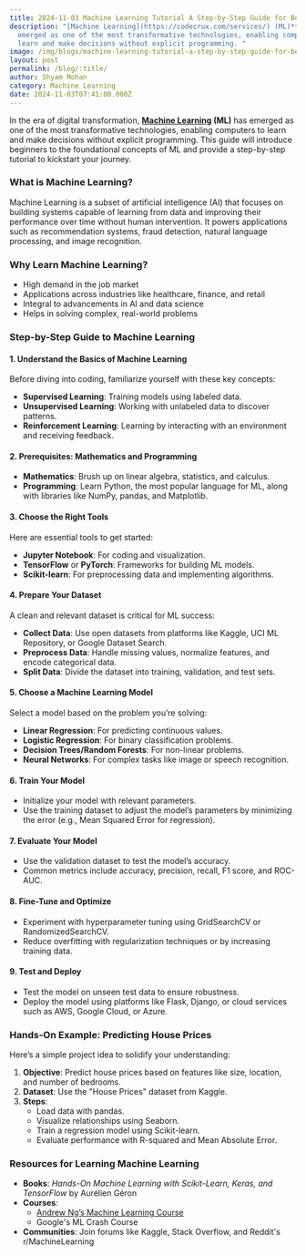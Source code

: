 ```yaml
---
title: 2024-11-03 Machine Learning Tutorial A Step-by-Step Guide for Beginners
description: "[Machine Learning](https://codecrux.com/services/) (ML)** has
  emerged as one of the most transformative technologies, enabling computers to
  learn and make decisions without explicit programming. "
image: /img/blogs/machine-learning-tutorial-a-step-by-step-guide-for-beginners.webp
layout: post
permalink: /blog/:title/
author: Shyam Mohan
category: Machine Learning
date: 2024-11-03T07:41:00.000Z
---
```

In the era of digital transformation, **[Machine Learning](https://codecrux.com/services/) (ML)** has emerged as one of the most transformative technologies, enabling computers to learn and make decisions without explicit programming. This guide will introduce beginners to the foundational concepts of ML and provide a step-by-step tutorial to kickstart your journey.



### **What is Machine Learning?**

Machine Learning is a subset of artificial intelligence (AI) that focuses on building systems capable of learning from data and improving their performance over time without human intervention. It powers applications such as recommendation systems, fraud detection, natural language processing, and image recognition.

### **Why Learn Machine Learning?**

-   High demand in the job market
-   Applications across industries like healthcare, finance, and retail
-   Integral to advancements in AI and data science
-   Helps in solving complex, real-world problems



### **Step-by-Step Guide to Machine Learning**

#### **1. Understand the Basics of Machine Learning**

Before diving into coding, familiarize yourself with these key concepts:

-   **Supervised Learning**: Training models using labeled data.
-   **Unsupervised Learning**: Working with unlabeled data to discover patterns.
-   **Reinforcement Learning**: Learning by interacting with an environment and receiving feedback.

#### **2. Prerequisites: Mathematics and Programming**

-   **Mathematics**: Brush up on linear algebra, statistics, and calculus.
-   **Programming**: Learn Python, the most popular language for ML, along with libraries like NumPy, pandas, and Matplotlib.

#### **3. Choose the Right Tools**

Here are essential tools to get started:

-   **Jupyter Notebook**: For coding and visualization.
-   **TensorFlow** or **PyTorch**: Frameworks for building ML models.
-   **Scikit-learn**: For preprocessing data and implementing algorithms.

#### **4. Prepare Your Dataset**

A clean and relevant dataset is critical for ML success:

-   **Collect Data**: Use open datasets from platforms like Kaggle, UCI ML Repository, or Google Dataset Search.
-   **Preprocess Data**: Handle missing values, normalize features, and encode categorical data.
-   **Split Data**: Divide the dataset into training, validation, and test sets.

#### **5. Choose a Machine Learning Model**

Select a model based on the problem you’re solving:

-   **Linear Regression**: For predicting continuous values.
-   **Logistic Regression**: For binary classification problems.
-   **Decision Trees/Random Forests**: For non-linear problems.
-   **Neural Networks**: For complex tasks like image or speech recognition.

#### **6. Train Your Model**

-   Initialize your model with relevant parameters.
-   Use the training dataset to adjust the model’s parameters by minimizing the error (e.g., Mean Squared Error for regression).

#### **7. Evaluate Your Model**

-   Use the validation dataset to test the model’s accuracy.
-   Common metrics include accuracy, precision, recall, F1 score, and ROC-AUC.

#### **8. Fine-Tune and Optimize**

-   Experiment with hyperparameter tuning using GridSearchCV or RandomizedSearchCV.
-   Reduce overfitting with regularization techniques or by increasing training data.

#### **9. Test and Deploy**

-   Test the model on unseen test data to ensure robustness.
-   Deploy the model using platforms like Flask, Django, or cloud services such as AWS, Google Cloud, or Azure.



### **Hands-On Example: Predicting House Prices**

Here’s a simple project idea to solidify your understanding:

1.  **Objective**: Predict house prices based on features like size, location, and number of bedrooms.
2.  **Dataset**: Use the "House Prices" dataset from Kaggle.
3.  **Steps**:
    -   Load data with pandas.
    -   Visualize relationships using Seaborn.
    -   Train a regression model using Scikit-learn.
    -   Evaluate performance with R-squared and Mean Absolute Error.


### **Resources for Learning Machine Learning**

-   **Books**: _Hands-On Machine Learning with Scikit-Learn, Keras, and TensorFlow_ by Aurélien Géron
-   **Courses**:
    -   [Andrew Ng’s Machine Learning Course](https://www.coursera.org/learn/machine-learning)
    -   Google's ML Crash Course
-   **Communities**: Join forums like Kaggle, Stack Overflow, and Reddit's r/MachineLearning
